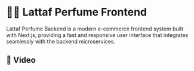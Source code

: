 # 🧴✨ Lattaf Perfume Frontend

Lattaf Perfume Backend is a modern e-commerce frontend system built with Next.js, providing a fast and responsive user interface that integrates seamlessly with the backend microservices.

## 🍿 Video